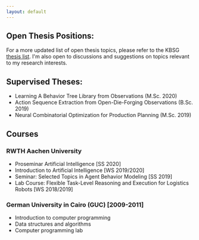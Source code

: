 ```yaml
---
layout: default
---
```


## Open Thesis Positions:

For a more updated list of open thesis topics, please refer to the KBSG [thesis list](https://www.kbsg.rwth-aachen.de/theses/open_theses/). I'm also open to discussions and suggestions on topics relevant to my research interests.

## Supervised Theses:
- Learning A Behavior Tree Library from Observations (M.Sc. 2020)
- Action Sequence Extraction from Open-Die-Forging Observations (B.Sc. 2019)
- Neural Combinatorial Optimization for Production Planning (M.Sc. 2019)

## Courses

### RWTH Aachen University
- Proseminar Artificial Intelligence [SS 2020]
- Introduction to Artificial Intelligence [WS 2019/2020]
- Seminar: Selected Topics in Agent Behavior Modeling [SS 2019]
- Lab Course: Flexible Task-Level Reasoning and Execution for Logistics Robots [WS 2018/2019]

### German University in Cairo (GUC) [2009-2011]
- Introduction to computer programming
- Data structures and algorithms
- Computer programming lab

